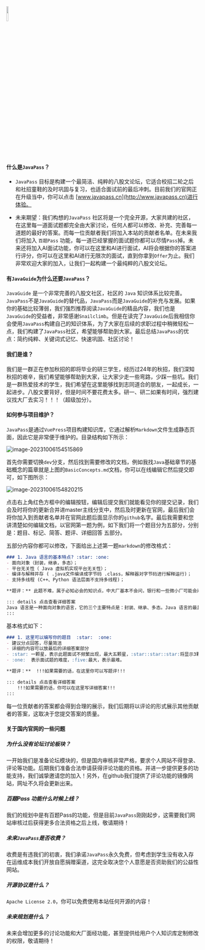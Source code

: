 
<img src=https://github.com/516396859/JavaPass/assets/43902436/510615c3-bdb4-4b15-9bb7-3bf48f39aae0#pic_center width=10% />


#### 什么是`JavaPass`？

+ `JavaPass` 目标是构建一个最简洁、纯粹的八股文论坛，它适合校招二轮之后和社招童鞋的及时巩固与复习，也适合面试前的最后冲刺。目前我们的官网正在升级当中，你可以点击 [www.javapass.cn](http://www.javapass.cn)进行体验。

+ 未来期望：我们构想的`JavaPass` 社区将是一个完全开源，大家共建的社区，在这里每一道面试题都完全由大家讨论，任何人都可以修改、补充、完善每一道题的最好的答案。而每一位贡献者我们将加入本站的贡献者名单。在未来我们将加入 `百题Pass` 功能，每一道已经掌握的面试题你都可以尽情`Pass`掉。未来还将加入AI面试功能，你可以在这里和AI进行面试，AI将会根据你的答案进行评分，你可以在这里和AI进行无限次的面试，直到你拿到`Offer`为止。我们非常欢迎大家的加入，让我们一起构建一个最纯粹的八股文论坛。

#### 有`JavaGuide`为什么还要`JavaPass`？

`JavaGuide` 是一个非常完善的八股文社区，社区的 `Java` 知识体系比较完善。`JavaPass`不是`JavaGuide`的替代品，`JavaPass`而是`JavaGuide`的补充与发展。如果你的基础比较薄弱，我们强烈推荐阅读`JavaGuide`的精品内容，我们也是`JavaGuide`的受益者，非常感谢`Snailclimb`。但是在读完了`JavaGuide`后我相信你会使用`JavaPass`构建自己的知识体系，为了大家在后续的求职过程中稍微轻松一点，我们构建了`JavaPass`社区，希望能够帮助到大家。最后总结`JavaPass`的优点：简约纯粹、关键词式记忆、快速巩固、社区讨论！

#### 我们是谁？

我们是一群正在参加秋招的即将毕业的研三学生，经历过24年的秋招，我们深知秋招的艰辛，我们希望能够帮助到大家，让大家少走一些弯路，少踩一些坑。我们是一群热爱技术的学生，我们希望在这里能够找到志同道合的朋友，一起成长，一起进步。八股文要背好，但是时间不要花费太多。研一、研二如果有时间，强烈建议找大厂去实习！！！（超级加分）。

####  如何参与项目维护？

`JavaPass`是通过`VuePress`项目构建知识库，它通过解析`Markdown`文件生成静态页面，因此它是非常便于维护的。目录结构如下所示：

![image-20231006154515869](https://github.com/516396859/JavaPass/assets/43902436/0a61cd4a-18ed-41ae-973a-aa8e5c8ab8a5)


首先你需要切换`dev`分支，然后找到需要修改的文档，例如我找`Java`基础章节的基础概念的篇章就是上图的`BasicConcepts.md`文档，你可以在线编辑它然后提交即可，如下图所示：

![image-20231006154820215](https://github.com/516396859/JavaPass/assets/43902436/05a23a96-e83c-4867-82fa-844996db8974)


点击右上角红色方框中的编辑按钮，编辑后提交我们就能看见你的提交记录，我们会及时将你的更新合并进master主线分支中，然后及时更新在官网，最后我们会将你加入到贡献者名单并在官网此题后面显示你的`github`名字。最后我需要和您讲清楚如何编辑文档，以官网第一题为例，如下我们将一个题目分为五部分，分别是：题目、标记、简答、题评、详细回答 五部分。



五部分内容你都可以修改，下面给出上述第一题`markdown`的修改格式：

```markdown
### 1. Java 语言的基本特点? :star: :one:
- 面向对象（封装，继承，多态）；
- 平台无关性（ Java 虚拟机实现平台无关性）；
- 编译与解释并存 ( .java文件编译成字节码 .class，解释器对字节码进行解释运行)；
- 支持多线程 (C++、Python 语法层面不支持多线程)；

**题评：** 此题不难，属于必知必会的知识点，中大厂基本不会问，银行和一些微小厂可能会问到。属于答出来了不加分，答不出来直接挂的题目。记忆关键词即可，然后按照自己的理解展开括号中的内容即可。可以自我发挥，但围绕这几个关键词展开即可，一定记住前面两个关键词，后两个尽量记住。

::: details 点击查看详细答案
Java 语言是一种面向对象的语言，它的三个主要特点是：封装、继承、多态。Java 语言的最具特色的地方就是它的平台无关性，也就是说，Java 语言编写的应用程序在不同的系统平台上都可以运行。Java 语言是一个编译与解释并存的语言，Java 语言编写的程序首先被编译成字节码，然后由 Java 解释器对字节码进行解释运行。Java 语言支持多线程，这对于实现高性能程序很重要。
:::
```

基本格式如下：

```markdown
### 1. 这里可以编写你的题目  :star:  :one:  
- 建议分点回答，尽量简洁
- 详细的内容可以放最后的详细答案部分
- :star: 一颗星，表示此题面试不频繁出现，最大五颗星，:star::star::star:将显示3颗星
- :one:  表示面试题的难度，:five:最大，表示最难。

**题评：**  !!!如果需要的话，在这里你可以写题评!!!

::: details 点击查看详细答案
    !!!如果需要的话，你可以在这里写详细答案!!!
:::
```

每一位贡献者的答案都会得到合理的展示，我们后期将以评论的形式展示其他贡献者的答案，这取决于您提交答案的质量。

#### 关于国内官网的一些问题

##### 为什么没有论坛讨论板块？

一开始我们是准备论坛模块的，但是国内审核非常严格，要求个人网站不得登录、评论等功能。后期我们准备合法申请获得评论功能的资格。并进一步提供更多的功能支持，我们诚挚邀请您的加入！另外，在github我们提供了评论功能的镜像网站，网址不久将会更新出来。

##### 百题Pass 功能什么时候上线？

我们的规划中是有百题Pass的功能，但是目前`JavaPass`刚刚起步，这需要我们网站审核过后获得更多合法资格之后上线，敬请期待！

##### 未来`JavaPass`是否收费？

收费是有违我们的初衷，我们承诺`JavaPass`永久免费，但考虑到学生没有收入存在运维成本我们开放自愿捐赠渠道，这完全取决您个人意愿是否资助我们的公益性网站。

##### 开源协议是什么？

`Apache License 2.0`，你可以免费使用本站任何开源的内容！

##### 未来规划是什么？

未来会增加更多的讨论功能和大厂面经功能，甚至提供给用户个人知识库定制修改的权限，敬请期待！
